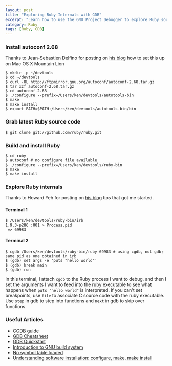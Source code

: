 ```yaml
---
layout: post
title: "Exploring Ruby Internals with GDB"
excerpt: "Learn how to use the GNU Project Debugger to explore Ruby source code."
category: Ruby
tags: [Ruby, GDB]
---
```


### Install autoconf 2.68
Thanks to Jean-Sebastien Delfino for posting on [his blog](http://jsdelfino.blogspot.com/2012/08/autoconf-and-automake-on-mac-os-x.html) how to set this up on Mac OS X Mountain Lion

    $ mkdir -p ~/devtools
    $ cd ~/devtools
    $ curl -OL http://ftpmirror.gnu.org/autoconf/autoconf-2.68.tar.gz
    $ tar xzf autoconf-2.68.tar.gz
    $ cd autoconf-2.68
    $ ./configure --prefix=/Users/ken/devtools/autotools-bin
    $ make
    $ make install
    $ export PATH=$PATH:/Users/ken/devtools/autotools-bin/bin

### Grab latest Ruby source code
    $ git clone git://github.com/ruby/ruby.git

### Build and install Ruby
    $ cd ruby
    $ autoconf # no configure file available
    $ ./configure --prefix=/Users/ken/devtools/ruby-bin
    $ make
    $ make install

### Explore Ruby internals
Thanks to Howard Yeh for posting on [his blog](http://metacircus.com/hacking/2010/04/11/exploring-ruby-internals.html) tips that got me started.
 
#### Terminal 1

    $ /Users/ken/devtools/ruby-bin/irb
    1.9.3-p286 :001 > Process.pid
     => 69983

#### Terminal 2

    $ cgdb /Users/ken/devtools/ruby-bin/ruby 69983 # using cgdb, not gdb; same pid as one obtained in irb
    $ (gdb) set args -e 'puts "hello world"'
    $ (gdb) break main
    $ (gdb) run

In this terminal, I attach `cgdb` to the Ruby process I want to debug, and then
I set the arguments I want to feed into the ruby executable to see what happens
when `puts "hello world"` is interpreted. If you can't set breakpoints, use `file` to
associate C source code with the ruby executable. Use `step` in gdb to step into
functions and `next` in gdb to skip over functions.

### Useful Articles
- [CGDB guide](http://cgdb.sourceforge.net/docs/cgdb-no-split.html#Understanding-CGDB)
- [GDB Cheatsheet](http://darkdust.net/files/GDB%20Cheat%20Sheet.pdf)
- [GDB Quickstart](http://web.eecs.umich.edu/~sugih/pointers/gdbQS.html)
- [Introduction to GNU build system](http://airs.com/ian/configure/configure_1.html)
- [No symbol table loaded](http://stackoverflow.com/questions/9245685/gdb-no-symbol-table-is-loaded)
- [Understanding software installation: configure, make, make install](http://www.codecoffee.com/tipsforlinux/articles/27.html)